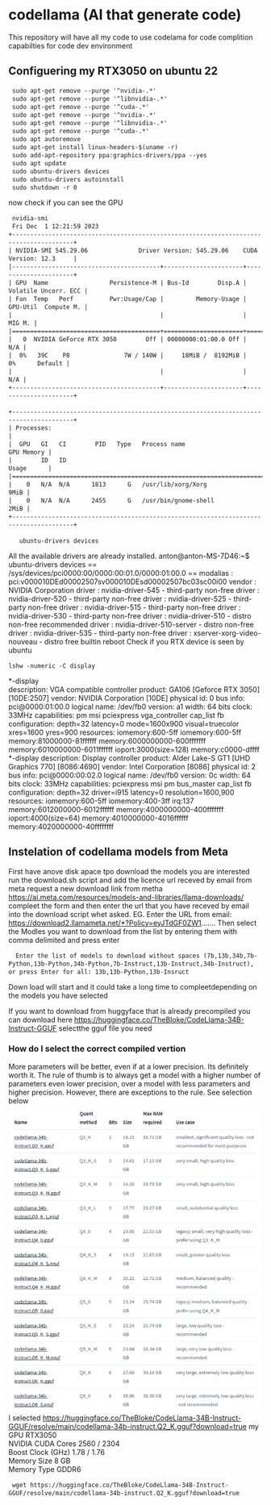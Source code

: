 # codellama (AI that generate code)
This repository will have all my code to use codelama for code complition capabilties for code dev environment
## Configuering my RTX3050 on ubuntu 22
     sudo apt-get remove --purge '^nvidia-.*'
     sudo apt-get remove --purge '^libnvidia-.*'
     sudo apt-get remove --purge '^cuda-.*'
     sudo apt-get remove --purge '^nvidia-.*'
     sudo apt-get remove --purge '^libnvidia-.*'
     sudo apt-get remove --purge '^cuda-.*'
     sudo apt autoremove
     sudo apt-get install linux-headers-$(uname -r)
     sudo add-apt-repository ppa:graphics-drivers/ppa --yes
     sudo apt update
     sudo ubuntu-drivers devices
     sudo ubuntu-drivers autoinstall
     sudo shutdown -r 0
now check if you can see the GPU     
     
     nvidia-smi
     Fri Dec  1 12:21:59 2023       
    +---------------------------------------------------------------------------------------+
    | NVIDIA-SMI 545.29.06              Driver Version: 545.29.06    CUDA Version: 12.3     |
    |-----------------------------------------+----------------------+----------------------+
    | GPU  Name                 Persistence-M | Bus-Id        Disp.A | Volatile Uncorr. ECC |
    | Fan  Temp   Perf          Pwr:Usage/Cap |         Memory-Usage | GPU-Util  Compute M. |
    |                                         |                      |               MIG M. |
    |=========================================+======================+======================|
    |   0  NVIDIA GeForce RTX 3050        Off | 00000000:01:00.0 Off |                  N/A |
    |  0%   39C    P8               7W / 140W |     18MiB /  8192MiB |      0%      Default |
    |                                         |                      |                  N/A |
    +-----------------------------------------+----------------------+----------------------+
                                                                                             
    +---------------------------------------------------------------------------------------+
    | Processes:                                                                            |
    |  GPU   GI   CI        PID   Type   Process name                            GPU Memory |
    |        ID   ID                                                             Usage      |
    |=======================================================================================|
    |    0   N/A  N/A      1813      G   /usr/lib/xorg/Xorg                            9MiB |
    |    0   N/A  N/A      2455      G   /usr/bin/gnome-shell                          2MiB |
    +---------------------------------------------------------------------------------------+

       ubuntu-drivers devices
All the available drivers are already installed.
anton@anton-MS-7D46:~$ ubuntu-drivers devices
== /sys/devices/pci0000:00/0000:00:01.0/0000:01:00.0 ==
modalias : pci:v000010DEd00002507sv000010DEsd00002507bc03sc00i00
vendor   : NVIDIA Corporation
driver   : nvidia-driver-545 - third-party non-free
driver   : nvidia-driver-520 - third-party non-free
driver   : nvidia-driver-525 - third-party non-free
driver   : nvidia-driver-515 - third-party non-free
driver   : nvidia-driver-530 - third-party non-free
driver   : nvidia-driver-510 - distro non-free recommended
driver   : nvidia-driver-510-server - distro non-free
driver   : nvidia-driver-535 - third-party non-free
driver   : xserver-xorg-video-nouveau - distro free builtin
reboot
Check if you RTX device is seen by ubuntu

    lshw -numeric -C display
    
  *-display                 
       description: VGA compatible controller
       product: GA106 [Geforce RTX 3050] [10DE:2507]
       vendor: NVIDIA Corporation [10DE]
       physical id: 0
       bus info: pci@0000:01:00.0
       logical name: /dev/fb0
       version: a1
       width: 64 bits
       clock: 33MHz
       capabilities: pm msi pciexpress vga_controller cap_list fb
       configuration: depth=32 latency=0 mode=1600x900 visual=truecolor xres=1600 yres=900
       resources: iomemory:600-5ff iomemory:600-5ff memory:81000000-81ffffff memory:6000000000-600fffffff memory:6010000000-6011ffffff ioport:3000(size=128) memory:c0000-dffff
  *-display
       description: Display controller
       product: Alder Lake-S GT1 [UHD Graphics 770] [8086:4690]
       vendor: Intel Corporation [8086]
       physical id: 2
       bus info: pci@0000:00:02.0
       logical name: /dev/fb0
       version: 0c
       width: 64 bits
       clock: 33MHz
       capabilities: pciexpress msi pm bus_master cap_list fb
       configuration: depth=32 driver=i915 latency=0 resolution=1600,900
       resources: iomemory:600-5ff iomemory:400-3ff irq:137 memory:6012000000-6012ffffff memory:4000000000-400fffffff ioport:4000(size=64) memory:4010000000-4016ffffff memory:4020000000-40ffffffff
     


## Instelation of codellama models from Meta
First have anove disk apace tpo download the models you are interested
run the download.sh script and add the licence url receved by email from meta
request a new download link from metha https://ai.meta.com/resources/models-and-libraries/llama-downloads/
compleet the form and then enter the url that you have receved by email into the download script whet asked. EG. Enter the URL from email: https://download2.llamameta.net/*?Policy=eyJTdGF0ZW1.......
Then select the Modles you want to download from the list by entering them with comma delimited and press enter

      Enter the list of models to download without spaces (7b,13b,34b,7b-Python,13b-Python,34b-Python,7b-Instruct,13b-Instruct,34b-Instruct), or press Enter for all: 13b,13b-Python,13b-Insruct 

Down load will start and it could take a long time to compleetdepending on the models you have selected

If you want to download from huggyface that is already precompiled you can download here https://huggingface.co/TheBloke/CodeLlama-34B-Instruct-GGUF
selectthe gguf file you need
### How do I select the correct compiled vertion
More parameters will be better, even if at a lower precision. Its definitely worth it.
The rule of thumb is to always get a model with a higher number of parameters even lower precision, over a model with less parameters and higher precision. However, there are exceptions to the rule.
See selection below<br>
![Alt text](codellama_hugyface_download.png?raw=true "codellamma selection")<br>
I selected https://huggingface.co/TheBloke/CodeLlama-34B-Instruct-GGUF/resolve/main/codellama-34b-instruct.Q2_K.gguf?download=true
my GPU RTX3050<br>
NVIDIA CUDA Cores	2560 / 2304<br>
Boost Clock (GHz)	1.78 / 1.76<br>
Memory Size	8 GB<br>
Memory Type	GDDR6<br>

     wget https://huggingface.co/TheBloke/CodeLlama-34B-Instruct-GGUF/resolve/main/codellama-34b-instruct.Q2_K.gguf?download=true





